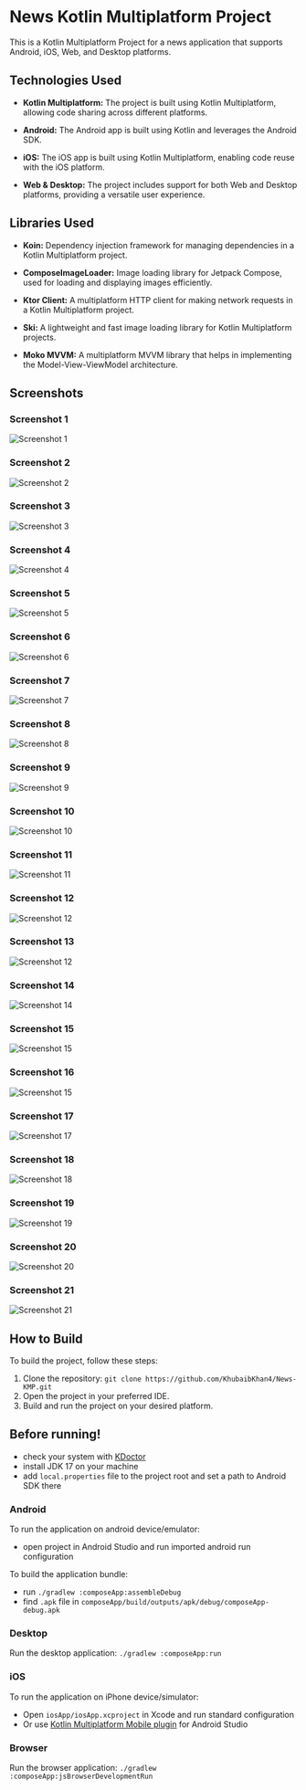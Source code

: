 # News Kotlin Multiplatform Project

This is a Kotlin Multiplatform Project for a news application that supports Android, iOS, Web, and Desktop platforms.

## Technologies Used

- **Kotlin Multiplatform:** The project is built using Kotlin Multiplatform, allowing code sharing across different platforms.

- **Android:** The Android app is built using Kotlin and leverages the Android SDK.

- **iOS:** The iOS app is built using Kotlin Multiplatform, enabling code reuse with the iOS platform.

- **Web & Desktop:** The project includes support for both Web and Desktop platforms, providing a versatile user experience.

## Libraries Used

- **Koin:** Dependency injection framework for managing dependencies in a Kotlin Multiplatform project.

- **ComposeImageLoader:** Image loading library for Jetpack Compose, used for loading and displaying images efficiently.

- **Ktor Client:** A multiplatform HTTP client for making network requests in a Kotlin Multiplatform project.

- **Ski:** A lightweight and fast image loading library for Kotlin Multiplatform projects.

- **Moko MVVM:** A multiplatform MVVM library that helps in implementing the Model-View-ViewModel architecture.

<!-- Add more libraries as needed -->

## Screenshots

### Screenshot 1
![Screenshot 1](https://github.com/KhubaibKhan4/News-KMP/blob/master/screenshots/1.png)
<!-- <img src="https://github.com/KhubaibKhan4/News-KMP/blob/master/screenshots/1.png" width="200" height="200"> -->

### Screenshot 2
![Screenshot 2](https://github.com/KhubaibKhan4/News-KMP/blob/master/screenshots/2.png)
<!-- <img src="https://github.com/KhubaibKhan4/News-KMP/blob/master/screenshots/2.png" width="200" height="100"> -->

### Screenshot 3
![Screenshot 3](https://github.com/KhubaibKhan4/News-KMP/blob/master/screenshots/3.png)
<!-- <img src="https://github.com/KhubaibKhan4/News-KMP/blob/master/screenshots/3.png" width="200" height="200"> -->

### Screenshot 4
![Screenshot 4](https://github.com/KhubaibKhan4/News-KMP/blob/master/screenshots/4.png)
<!-- <img src="https://github.com/KhubaibKhan4/News-KMP/blob/master/screenshots/4.png" width="200" height="200"> -->

### Screenshot 5
![Screenshot 5](https://github.com/KhubaibKhan4/News-KMP/blob/master/screenshots/5.png)
<!-- <img src="https://github.com/KhubaibKhan4/News-KMP/blob/master/screenshots/5.png" width="200" height="200"> -->

### Screenshot 6
![Screenshot 6](https://github.com/KhubaibKhan4/News-KMP/blob/master/screenshots/6.png)
<!-- <img src="https://github.com/KhubaibKhan4/News-KMP/blob/master/screenshots/6.png" width="200" height="200"> -->

### Screenshot 7
![Screenshot 7](https://github.com/KhubaibKhan4/News-KMP/blob/master/screenshots/7.png)
<!-- <img src="https://github.com/KhubaibKhan4/News-KMP/blob/master/screenshots/7.png" width="400" height="800"> -->

### Screenshot 8
![Screenshot 8](https://github.com/KhubaibKhan4/News-KMP/blob/master/screenshots/8.png)
<!-- <img src="https://github.com/KhubaibKhan4/News-KMP/blob/master/screenshots/8.png" width="400" height="800"> -->

### Screenshot 9
![Screenshot 9](https://github.com/KhubaibKhan4/News-KMP/blob/master/screenshots/9.png)
<!-- <img src="https://github.com/KhubaibKhan4/News-KMP/blob/master/screenshots/9.png" width="400" height="800"> -->

### Screenshot 10
![Screenshot 10](https://github.com/KhubaibKhan4/News-KMP/blob/master/screenshots/10.png)
<!-- <img src="https://github.com/KhubaibKhan4/News-KMP/blob/master/screenshots/10.png" width="400" height="800"> -->

### Screenshot 11
![Screenshot 11](https://github.com/KhubaibKhan4/News-KMP/blob/master/screenshots/11.png)
<!-- <img src="https://github.com/KhubaibKhan4/News-KMP/blob/master/screenshots/11.png" width="400" height="800"> -->

### Screenshot 12
![Screenshot 12](https://github.com/KhubaibKhan4/News-KMP/blob/master/screenshots/12.png)
<!-- <img src="https://github.com/KhubaibKhan4/News-KMP/blob/master/screenshots/12.png" width="400" height="800"> -->

### Screenshot 13
![Screenshot 12](https://github.com/KhubaibKhan4/News-KMP/blob/master/screenshots/13.png)
<!-- <img src="https://github.com/KhubaibKhan4/News-KMP/blob/master/screenshots/13.png" width="400" height="800"> -->

### Screenshot 14
![Screenshot 14](https://github.com/KhubaibKhan4/News-KMP/blob/master/screenshots/14.png)
<!-- <img src="https://github.com/KhubaibKhan4/News-KMP/blob/master/screenshots/14.png" width="400" height="800"> -->

### Screenshot 15
![Screenshot 15](https://github.com/KhubaibKhan4/News-KMP/blob/master/screenshots/15.png)
<!-- <img src="https://github.com/KhubaibKhan4/News-KMP/blob/master/screenshots/15.png" width="400" height="800"> -->

### Screenshot 16
![Screenshot 15](https://github.com/KhubaibKhan4/News-KMP/blob/master/screenshots/16.png)
<!-- <img src="https://github.com/KhubaibKhan4/News-KMP/blob/master/screenshots/16.png" width="400" height="800"> -->

### Screenshot 17
![Screenshot 17](https://github.com/KhubaibKhan4/News-KMP/blob/master/screenshots/17.png)
<!-- <img src="https://github.com/KhubaibKhan4/News-KMP/blob/master/screenshots/17.png" width="400" height="800"> -->

### Screenshot 18
![Screenshot 18](https://github.com/KhubaibKhan4/News-KMP/blob/master/screenshots/18.png)
<!-- <img src="https://github.com/KhubaibKhan4/News-KMP/blob/master/screenshots/18.png" width="400" height="800"> -->

### Screenshot 19
![Screenshot 19](https://github.com/KhubaibKhan4/News-KMP/blob/master/screenshots/19.png)
<!-- <img src="https://github.com/KhubaibKhan4/News-KMP/blob/master/screenshots/19.png" width="400" height="800"> -->

### Screenshot 20
![Screenshot 20](https://github.com/KhubaibKhan4/News-KMP/blob/master/screenshots/20.png)
<!-- <img src="https://github.com/KhubaibKhan4/News-KMP/blob/master/screenshots/20.png" width="400" height="800"> -->

### Screenshot 21
![Screenshot 21](https://github.com/KhubaibKhan4/News-KMP/blob/master/screenshots/21.png)
<!-- <img src="https://github.com/KhubaibKhan4/News-KMP/blob/master/screenshots/21.png" width="400" height="800"> -->

<!-- Repeat the above pattern for each screenshot, up to Screenshot 22 -->



## How to Build

To build the project, follow these steps:

1. Clone the repository: `git clone https://github.com/KhubaibKhan4/News-KMP.git`
2. Open the project in your preferred IDE.
3. Build and run the project on your desired platform.
## Before running!
 - check your system with [KDoctor](https://github.com/Kotlin/kdoctor)
 - install JDK 17 on your machine
 - add `local.properties` file to the project root and set a path to Android SDK there

### Android
To run the application on android device/emulator:  
 - open project in Android Studio and run imported android run configuration

To build the application bundle:
 - run `./gradlew :composeApp:assembleDebug`
 - find `.apk` file in `composeApp/build/outputs/apk/debug/composeApp-debug.apk`

### Desktop
Run the desktop application: `./gradlew :composeApp:run`

### iOS
To run the application on iPhone device/simulator:
 - Open `iosApp/iosApp.xcproject` in Xcode and run standard configuration
 - Or use [Kotlin Multiplatform Mobile plugin](https://plugins.jetbrains.com/plugin/14936-kotlin-multiplatform-mobile) for Android Studio

### Browser
Run the browser application: `./gradlew :composeApp:jsBrowserDevelopmentRun`

